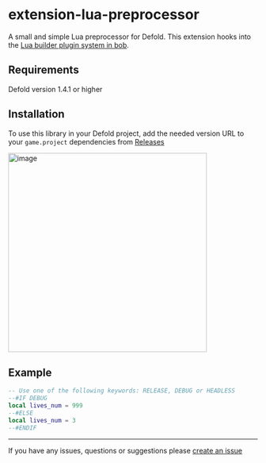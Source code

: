 # extension-lua-preprocessor
A small and simple Lua preprocessor for Defold. This extension hooks into the [Lua builder plugin system in bob](https://github.com/defold/defold/blob/cb60610ba7c4683267a2abd509340507105ef3bb/com.dynamo.cr/com.dynamo.cr.bob/src/com/dynamo/bob/pipeline/LuaBuilder.java#L94).

## Requirements

Defold version 1.4.1 or higher

## Installation
To use this library in your Defold project, add the needed version URL to your `game.project` dependencies from [Releases](https://github.com/defold/extension-lua-preprocessor/releases)

<img width="401" alt="image" src="https://user-images.githubusercontent.com/2209596/202223571-c77f0304-5202-4314-869d-7a90bbeec5ec.png">

## Example

```lua
-- Use one of the following keywords: RELEASE, DEBUG or HEADLESS
--#IF DEBUG
local lives_num = 999
--#ELSE 
local lives_num = 3
--#ENDIF
```
---
If you have any issues, questions or suggestions please [create an issue](https://github.com/defold/extension-lua-preprocessor/issues)
